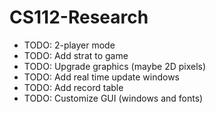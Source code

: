 # CS112-Research

* TODO: 2-player mode
* TODO: Add strat to game
* TODO: Upgrade graphics (maybe 2D pixels)
* TODO: Add real time update windows
* TODO: Add record table
* TODO: Customize GUI (windows and fonts)
